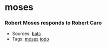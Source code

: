 # moses
### Robert Moses responds to Robert Caro
- Sources: [batc](http://www.bridgeandtunnelclub.com/detritus/moses/response.htm)
- Tags: [moses](../tags/moses.md) [todo](../tags/todo.md)

